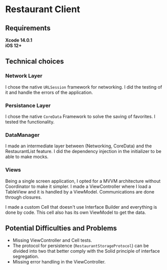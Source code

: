 # Restaurant Client

## Requirements
**Xcode 14.0.1**\
**iOS 12+**

## Technical choices
### Network Layer
I chose the native `URLSession` framework for networking. I did the testing of it and handle the errors of the application.
### Persistance Layer
I chose the native `CoreData` Framework to solve the saving of favorites. I tested the functionality.
### DataManager
I made an intermediate layer between (Networking, CoreData) and the RestaurantList feature. I did the dependency injection in the initializer to be able to make mocks.
### Views
Being a single screen application, I opted for a MVVM architecture without Coordinator to make it simpler. 
I made a ViewController where I load a TableView and it is handled by a ViewModel. 
Communications are done through closures.

I made a custom Cell that doesn't use Interface Builder and everything is done by code. This cell also has its own ViewModel to get the data.

## Potential Difficulties and Problems
- Missing ViewController and Cell tests.
- The protocol for persistence (`RestaurantStorageProtocol`) can be divided into two that better comply with the Solid principle of interface segregation.
- Missing error handling in the ViewController.
